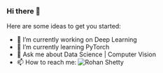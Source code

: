 ### Hi there 👋


Here are some ideas to get you started:

- 🔭 I’m currently working on Deep Learning 
- 🌱 I’m currently learning PyTorch
- 💬 Ask me about Data Science | Computer Vision
- 📫 How to reach me: ![Rohan Shetty](https://www.linkedin.com/in/rohan-shetty641/)

